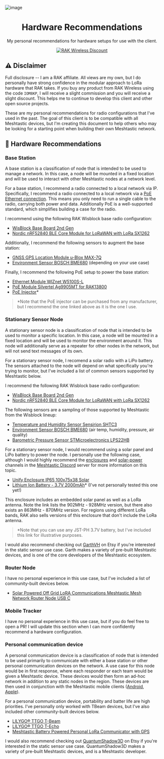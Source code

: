 ![image](https://user-images.githubusercontent.com/46639306/229531059-2f07b9c1-982f-4eaa-aae7-b8663e1e94a5.png)

<div align="center">
  <h1 align="center">Hardware Recommendations</h1>
  <p align="center">My personal recommendations for hardware setups for use with the client.</p>
</div>
</p>

<p align="center">
  <a href="https://rakwireless.kckb.st/ab922280">
    <img alt="RAK Wireless Discount" src="https://img.shields.io/badge/Support%20Me-3%25%20RAK%20Discount-blue" />
  </a>
</p>

## :warning: Disclaimer

Full disclosure -- I am a RAK affiliate. All views are my own, but I do personally have strong confidence in the modular approach to LoRa hardware that RAK takes. If you buy any product from RAK Wireless using the code `IOM8KP`, I will receive a slight commission and you will receive a slight discount. This helps me to continue to develop this client and other open source projects.

These are my personal recommendations for radio configurations that I've used in the past. The goal of this client is to be compatible with all Meshtastic devices, but I'm creating this document to help others who may be looking for a starting point when building their own Meshtastic network.

## :hammer: Hardware Recommendations

### Base Station

A base station is a classification of node that is intended to be used to manage a network. In this case, a node will be mounted in a fixed location and will be used to interact with other Meshtastic nodes at a network level.

For a base station, I recommend a radio connected to a local network via IP. Specifically, I recommend a radio connected to a local network via a [PoE Ethernet connection](https://en.wikipedia.org/wiki/Power_over_Ethernet). This means you only need to run a single cable to the radio, carrying both power and data. Additionally PoE is a well-supported standard, which simplifies building a case for the radio.

I recommend using the following RAK Wisblock base radio configuration:

* [WisBlock Base Board 2nd Gen](https://store.rakwireless.com/products/rak19007-wisblock-base-board-2nd-gen)
* [Nordic nRF52840 BLE Core Module for LoRaWAN with LoRa SX1262](https://store.rakwireless.com/products/nordic-nrf52840-ble-core-module-for-lorawan-with-lora-sx1262-rak4631-rak4631-c?variant=42576992436422)

Additionally, I recommend the following sensors to augment the base station:

* [GNSS GPS Location Module u-Blox MAX-7Q](https://store.rakwireless.com/products/rak1910-max-7q-gnss-location-sensor)
* [Environment Sensor BOSCH BME680](https://store.rakwireless.com/products/rak1906-bme680-environment-sensor) (depending on your use case)

Finally, I recommend the following PoE setup to power the base station:

* [Ethernet Module WIZnet W5100S-L ](https://store.rakwireless.com/products/rak13800-wisblock-ethernet-interface)
* [PoE Module Silvertel Ag9905MT for RAK13800](https://store.rakwireless.com/products/rak19018-poe-module-for-rak13800)
* [PoE Injector](https://store.rakwireless.com/products/poe-injector)*

> *Note that the PoE injector can be purchased from any manufacturer, but I recommend the one linked above as it is the one I use.

### Stationary Sensor Node

A stationary sensor node is a classification of node that is intended to be used to monitor a specific location. In this case, a node will be mounted in a fixed location and will be used to monitor the environment around it. This node will additionally serve as a repeater for other nodes in the network, but will not send text messages of its own.

For a stationary sensor node, I recomend a solar radio with a LiPo battery. The sensors attached to the node will depend on what specifically you're trying to monitor, but I've included a list of common sensors supported by Meshtastic below.

I recommend the following RAK Wisblock base radio configuration:

* [WisBlock Base Board 2nd Gen](https://store.rakwireless.com/products/rak19007-wisblock-base-board-2nd-gen)
* [Nordic nRF52840 BLE Core Module for LoRaWAN with LoRa SX1262](https://store.rakwireless.com/products/nordic-nrf52840-ble-core-module-for-lorawan-with-lora-sx1262-rak4631-rak4631-c?variant=42576992436422)

The following sensors are a sampling of those supported by Meshtastic from the Wisblock lineup:

* [Temperature and Humidity Sensor Sensirion SHTC3](https://store.rakwireless.com/products/rak1901-shtc3-temperature-humidity-sensor)
* [Environment Sensor BOSCH BME680](https://store.rakwireless.com/products/rak1906-bme680-environment-sensor) (air temp, humidity, pressure, air quality)
* [Barometric Pressure Sensor STMicroelectronics LPS22HB](https://store.rakwireless.com/products/rak1902-kps22hb-barometric-pressure-sensor)

For a stationary sensor node, I would recommend using a solar panel and LiPo battery to power the node. I personally use the following case, although I would highly recommend the [enclosures](https://discord.com/channels/867578229534359593/920180403799728210) and [solar-power](https://discord.com/channels/867578229534359593/970723761013800970) channels in the [Meshtastic Discord](https://discord.com/invite/ktMAKGBnBs) server for more information on this topic.

* [Unify Enclosure IP65 100x75x38 Solar](https://store.rakwireless.com/products/unify-enclosure-ip65-100x75x38-solar?variant=42533523620038)
* [Lithium Ion Battery - 3.7V 2000mAh](https://www.adafruit.com/product/2011)* (I've not personally tested this one yet!)

This enclosure includes an embedded solar panel as well as a LoRa antenna. Note the link lists the 902MHz - 928MHz version, but there also exists an 863MHz - 870MHz version. For regions using different LoRa bands, RAK also sells versions of this enclosure that don't include the LoRa antenna.

> *Note that you can use any JST-PH 3.7V battery, but I've included this link for illustrative purposes.

I would also recommend checking out [GarthVH](https://www.etsy.com/shop/GarthVH) on Etsy if you're interested in the static sensor use case. Garth makes a variety of pre-built Meshtastic devices, and is one of the core developers of the Meshtastic ecosystem.

### Router Node

I have no personal experience in this use case, but I've included a list of community-built devices below.

* [Solar Powered Off Grid LoRA Communications Meshtastic Mesh Network Router Node USB C](https://www.etsy.com/listing/1048791528/solar-powered-off-grid-lora)

### Mobile Tracker

I have no personal experience in this use case, but if you do feel free to open a PR! I will update this section when I can more confidently recommend a hardware configuration.

### Personal communication device

A personal communication device is a classification of node that is intended to be used primarily to communicate with either a base station or other personal communication devices on the network. A use case for this node would be in first response, where each responder or each team would be given a Meshtastic device. These devices would then form an ad-hoc network in addition to any static nodes in the region. These devices are then used in conjunction with the Meshtastic mobile clients ([Android](https://meshtastic.org/docs/category/android-app), [Apple](https://meshtastic.org/docs/category/apple-apps)).

For a personal communication device, portability and batter life are high priorities. I've personally only worked with TBeam devices, but I've also included other community-built devices below.

* [LILYGO® TTGO T-Beam](https://meshtastic.org/docs/hardware/devices/tbeam/)
* [LILYGO® TTGO T-Echo](https://meshtastic.org/docs/hardware/devices/techo/)
* [Meshtastic Battery Powered Personal LoRa Communicator with GPS](https://www.etsy.com/listing/1207992388/meshtastic-battery-powered-personal-lora)

I would also recommend checking out [QuantumShadow3D](https://www.etsy.com/shop/QuantumShadow3D) on Etsy if you're interested in the static sensor use case. QuantumShadow3D makes a variety of pre-built Meshtastic devices, and is a Meshtastic developer.
